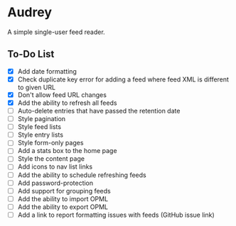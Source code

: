 
# Audrey

A simple single-user feed reader.


## To-Do List

- [x] Add date formatting
- [x] Check duplicate key error for adding a feed where feed XML is different to given URL
- [x] Don't allow feed URL changes
- [x] Add the ability to refresh all feeds
- [ ] Auto-delete entries that have passed the retention date
- [ ] Style pagination
- [ ] Style feed lists
- [ ] Style entry lists
- [ ] Style form-only pages
- [ ] Add a stats box to the home page
- [ ] Style the content page
- [ ] Add icons to nav list links
- [ ] Add the ability to schedule refreshing feeds
- [ ] Add password-protection
- [ ] Add support for grouping feeds
- [ ] Add the ability to import OPML
- [ ] Add the ability to export OPML
- [ ] Add a link to report formatting issues with feeds (GitHub issue link)
